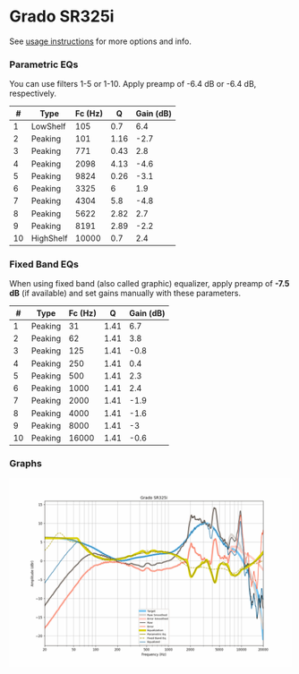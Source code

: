 # Grado SR325i
See [usage instructions](https://github.com/jaakkopasanen/AutoEq#usage) for more options and info.

### Parametric EQs
You can use filters 1-5 or 1-10. Apply preamp of -6.4 dB or -6.4 dB, respectively.

|   # | Type      |   Fc (Hz) |    Q |   Gain (dB) |
|-----|-----------|-----------|------|-------------|
|   1 | LowShelf  |       105 | 0.7  |         6.4 |
|   2 | Peaking   |       101 | 1.16 |        -2.7 |
|   3 | Peaking   |       771 | 0.43 |         2.8 |
|   4 | Peaking   |      2098 | 4.13 |        -4.6 |
|   5 | Peaking   |      9824 | 0.26 |        -3.1 |
|   6 | Peaking   |      3325 | 6    |         1.9 |
|   7 | Peaking   |      4304 | 5.8  |        -4.8 |
|   8 | Peaking   |      5622 | 2.82 |         2.7 |
|   9 | Peaking   |      8191 | 2.89 |        -2.2 |
|  10 | HighShelf |     10000 | 0.7  |         2.4 |

### Fixed Band EQs
When using fixed band (also called graphic) equalizer, apply preamp of **-7.5 dB** (if available) and set gains manually with these parameters.

|   # | Type    |   Fc (Hz) |    Q |   Gain (dB) |
|-----|---------|-----------|------|-------------|
|   1 | Peaking |        31 | 1.41 |         6.7 |
|   2 | Peaking |        62 | 1.41 |         3.8 |
|   3 | Peaking |       125 | 1.41 |        -0.8 |
|   4 | Peaking |       250 | 1.41 |         0.4 |
|   5 | Peaking |       500 | 1.41 |         2.3 |
|   6 | Peaking |      1000 | 1.41 |         2.4 |
|   7 | Peaking |      2000 | 1.41 |        -1.9 |
|   8 | Peaking |      4000 | 1.41 |        -1.6 |
|   9 | Peaking |      8000 | 1.41 |        -3   |
|  10 | Peaking |     16000 | 1.41 |        -0.6 |

### Graphs
![](./Grado%20SR325i.png)
